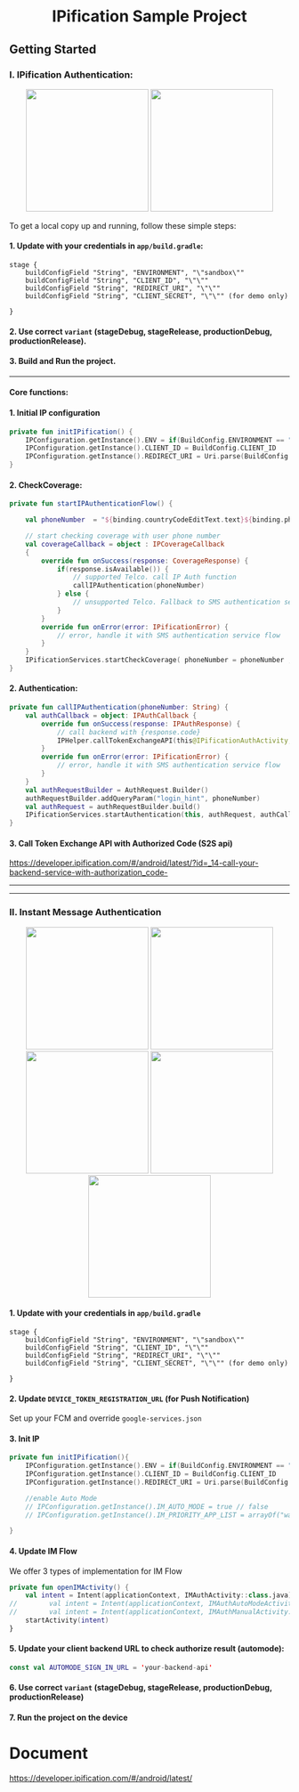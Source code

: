 
<h1 align="center">IPification Sample Project</h1>

<!-- GETTING STARTED -->
## Getting Started

### I. IPification Authentication:
<p align="center">
    <img src='https://github.com/bvantagelimited/mobile-sdk-showcase-apps/assets/4114159/f563302c-d54c-402a-90b9-27053f13a7bd' width='220'>
    <img src='https://github.com/bvantagelimited/mobile-sdk-showcase-apps/assets/4114159/8d9ddc09-a96e-4185-a093-23d721f7e967' width='220'>
</p>


To get a local copy up and running, follow these simple steps:

#### 1. Update with your credentials in `app/build.gradle`:
```
stage {
    buildConfigField "String", "ENVIRONMENT", "\"sandbox\""
    buildConfigField "String", "CLIENT_ID", "\"\""
    buildConfigField "String", "REDIRECT_URI", "\"\""
    buildConfigField "String", "CLIENT_SECRET", "\"\"" (for demo only)

}

``` 
#### 2. Use correct `variant` (stageDebug, stageRelease, productionDebug, productionRelease).

#### 3. Build and Run the project.
---------

#### Core functions:
#### 1. Initial IP configuration
```IPificationAuthActivity.kt
private fun initIPification() {
    IPConfiguration.getInstance().ENV = if(BuildConfig.ENVIRONMENT == "sandbox" ) IPEnvironment.SANDBOX else IPEnvironment.PRODUCTION
    IPConfiguration.getInstance().CLIENT_ID = BuildConfig.CLIENT_ID
    IPConfiguration.getInstance().REDIRECT_URI = Uri.parse(BuildConfig.REDIRECT_URI)
}
```
#### 2. CheckCoverage:
```IPificationAuthActivity.kt
private fun startIPAuthenticationFlow() {

    val phoneNumber  = "${binding.countryCodeEditText.text}${binding.phoneCodeEditText.text}"

    // start checking coverage with user phone number
    val coverageCallback = object : IPCoverageCallback
    {
        override fun onSuccess(response: CoverageResponse) {
            if(response.isAvailable()) {
                // supported Telco. call IP Auth function
                callIPAuthentication(phoneNumber)
            } else {
                // unsupported Telco. Fallback to SMS authentication service flow
            }
        }
        override fun onError(error: IPificationError) {
            // error, handle it with SMS authentication service flow
        }
    }
    IPificationServices.startCheckCoverage( phoneNumber = phoneNumber , context = this,  callback = coverageCallback)
}
```
#### 2. Authentication:

```IPificationAuthActivity.kt
private fun callIPAuthentication(phoneNumber: String) {
    val authCallback = object: IPAuthCallback {
        override fun onSuccess(response: IPAuthResponse) {
            // call backend with {response.code}
            IPHelper.callTokenExchangeAPI(this@IPificationAuthActivity, response.code)
        }
        override fun onError(error: IPificationError) {
            // error, handle it with SMS authentication service flow
        }
    }
    val authRequestBuilder = AuthRequest.Builder()
    authRequestBuilder.addQueryParam("login_hint", phoneNumber)
    val authRequest = authRequestBuilder.build()
    IPificationServices.startAuthentication(this, authRequest, authCallback)
}
```
#### 3. Call Token Exchange API with Authorized Code (S2S api)
https://developer.ipification.com/#/android/latest/?id=_14-call-your-backend-service-with-authorization_code-

------------------------------------------------------------------------
------------------------------------------------------------------------

### II. Instant Message Authentication
<p align="center">
<img src='https://user-images.githubusercontent.com/4114159/176865227-d9b565c4-ec0e-44f3-80a4-c39d960ae066.png' width='220'>
<img src='https://user-images.githubusercontent.com/4114159/176865253-856df6fd-a951-4ba0-bf76-22d47d276743.png' width='220'>
    <br/>
<img src='https://user-images.githubusercontent.com/4114159/176865288-c842e3ce-7d9f-45bc-93c8-15f370d48961.png' width='220'>
<img src='https://user-images.githubusercontent.com/4114159/176865314-04082643-c9fc-475d-99b4-c873e1d90152.png' width='220'>
<img src='https://user-images.githubusercontent.com/4114159/176865326-b7eb2c08-0c3f-466c-aa88-712e42eb782f.png' width='220'>
</p>


#### 1. Update with your credentials in `app/build.gradle`
```
stage {
    buildConfigField "String", "ENVIRONMENT", "\"sandbox\""
    buildConfigField "String", "CLIENT_ID", "\"\""
    buildConfigField "String", "REDIRECT_URI", "\"\""
    buildConfigField "String", "CLIENT_SECRET", "\"\"" (for demo only)

}
```

#### 2. Update `DEVICE_TOKEN_REGISTRATION_URL` (for Push Notification)
Set up your FCM and override `google-services.json`
#### 3. Init IP
```IMAuthAutoModeActivity.kt
private fun initIPification(){
    IPConfiguration.getInstance().ENV = if(BuildConfig.ENVIRONMENT == "sandbox" ) IPEnvironment.SANDBOX else IPEnvironment.PRODUCTION
    IPConfiguration.getInstance().CLIENT_ID = BuildConfig.CLIENT_ID
    IPConfiguration.getInstance().REDIRECT_URI = Uri.parse(BuildConfig.REDIRECT_URI) // this uri should be do S2S to exchange token

    //enable Auto Mode
    // IPConfiguration.getInstance().IM_AUTO_MODE = true // false
    // IPConfiguration.getInstance().IM_PRIORITY_APP_LIST = arrayOf("wa")

}
```
#### 4. Update IM Flow
We offer 3 types of implementation for IM Flow
```MainActivity.kt
private fun openIMActivity() {
    val intent = Intent(applicationContext, IMAuthActivity::class.java) 
//        val intent = Intent(applicationContext, IMAuthAutoModeActivity::class.java) // https://developer.ipification.com/#/android-automode/latest/
//        val intent = Intent(applicationContext, IMAuthManualActivity::class.java) // https://developer.ipification.com/#/android/latest/?id=_3-instant-message-im-authentication-flow-manual-implementation
    startActivity(intent)
}
```

#### 5. Update your client backend URL to check authorize result (automode):
```Constant.kt
const val AUTOMODE_SIGN_IN_URL = 'your-backend-api'
```

#### 6. Use correct `variant` (stageDebug, stageRelease, productionDebug, productionRelease)

#### 7. Run the project on the device

# Document

https://developer.ipification.com/#/android/latest/
